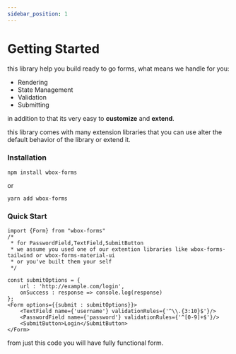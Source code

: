 ```yaml
---
sidebar_position: 1
---
```


# Getting Started

this library help you build ready to go forms, what means we handle for you:

- Rendering
- State Management
- Validation
- Submitting

in addition to that its very easy to **customize** and **extend**.

this library comes with many extension libraries that you can use alter the default behavior of the library or extend it.


### Installation

    npm install wbox-forms
or

    yarn add wbox-forms


###  Quick Start

    import {Form} from "wbox-forms"
    /*
     * for PasswordField,TextField,SubmitButton 
     * we assume you used one of our extention libraries like wbox-forms-tailwind or wbox-forms-material-ui
     * or you've built them your self
     */

    const submitOptions = {
        url : 'http://example.com/login',
        onSuccess : response => console.log(response) 
    };
    <Form options={{submit : submitOptions}}>
        <TextField name={'username'} validationRules={'^\\.{3:10}$'}/>
        <PasswordField name={'password'} validationRules={'^[0-9]+$'}/>
        <SubmitButton>Login</SubmitButton>
    </Form>

from just this code you will have fully functional form.
